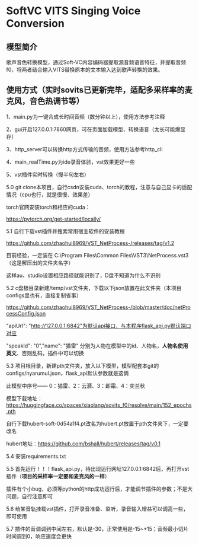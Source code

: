 # SoftVC VITS Singing Voice Conversion

## 模型简介

歌声音色转换模型，通过Soft-VC内容编码器提取源音频语音特征，并提取音频f0，将两者结合输入VITS替换原本的文本输入达到歌声转换的效果。

## 使用方式（**实时sovits已更新完毕，适配多采样率的麦克风，音色热调节等**）

1、main.py为一键合成长时间音频（数分钟以上），使用方法参考注释

2、gui开启127.0.0.1:7860网页，可在页面加载模型、转换语音（太长可能爆显存）

3、http_server可以转换http方式传输的音频，使用方法参考http_cli

4、main_realTime.py为ide录音体验，vst效果更好一些

5、vst插件实时转换（慢半句左右）

5.0 git clone本项目，自行csdn安装cuda、torch的教程，注意与自己显卡的适配情况（cpu也行，就是很慢、效果差）

torch官网安装torch和相应的cuda：

https://pytorch.org/get-started/locally/

5.1 自行下载vst插件并搜索常用宿主软件的安装教程

https://github.com/zhaohui8969/VST_NetProcess-/releases/tag/v1.2

目前经验，一定装在  C:\Program Files\Common Files\VST3\NetProcess.vst3（这是解压出的文件夹名字）

这样au、studio设置相应路径就能识别了，D盘不知道为什么不识别

5.2 c盘根目录新建/temp/vst文件夹，下载以下json放置在此文件夹（本项目configs里也有，直接复制省事）

https://github.com/zhaohui8969/VST_NetProcess-/blob/master/doc/netProcessConfig.json

"apiUrl": "http://127.0.0.1:6842"为默认api接口，与本程序flask_api.py默认端口对应

"speakId": "0","name": "猫雷"   分别为人物在模型中的id、人物名，**人物名使用英文**、否则乱码，插件中可以切换

5.3 项目根目录，新建pth文件夹，放入以下模型，模型配套本git的configs/nyarumul.json，flask_api默认参数就是这俩

此模型中序号—— 0：猫雷、2：云灏、3：即霜、4：奕兰秋

模型下载地址：https://huggingface.co/spaces/xiaolang/sovits_f0/resolve/main/152_epochs.pth

自行下载hubert-soft-0d54a1f4.pt改名为hubert.pt放置于pth文件夹下，一定要改名

hubert地址：https://github.com/bshall/hubert/releases/tag/v0.1

5.4 安装requirements.txt

5.5 首先运行！！！flask_api.py，待出现运行网址127.0.0.1:6842后，再打开vst插件（**项目的采样率一定要和麦克风的一样**）

插件有个小bug，必须等python的http成功运行后，才能调节插件的参数；不是大问题，自行注意即可

5.6 给某音轨挂载vst插件，打开录音准备、监听，录音输入增益可以调高一些，即可使用

5.7 插件的音调调到中间左右，默认是-30，正常使用是-15~+15；音频最小切片时间调到0，响应速度会更快
